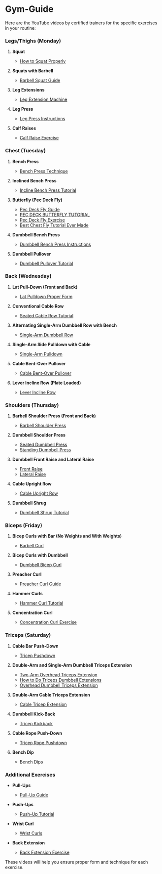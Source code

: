 # Gym-Guide
Here are the YouTube videos by certified trainers for the specific exercises in your routine:

### Legs/Thighs (Monday)
1. **Squat**
   - [How to Squat Properly](https://www.youtube.com/watch?v=Dy28eq2PjcM)

2. **Squats with Barbell**
   - [Barbell Squat Guide](https://www.youtube.com/watch?v=ultWZbUMPL8)

3. **Leg Extensions**
   - [Leg Extension Machine](https://www.youtube.com/watch?v=YyvSfVjQeL0)

4. **Leg Press**
   - [Leg Press Instructions](https://www.youtube.com/watch?v=IZxyjW7MPJQ)

5. **Calf Raises**
   - [Calf Raise Exercise](https://www.youtube.com/watch?v=-M4-G8p8fmc)

### Chest (Tuesday)
1. **Bench Press**
   - [Bench Press Technique](https://www.youtube.com/watch?v=rT7DgCr-3pg)

2. **Inclined Bench Press**
   - [Incline Bench Press Tutorial](https://www.youtube.com/watch?v=SrqOu55lrYU)

3. **Butterfly (Pec Deck Fly)**
   - [Pec Deck Fly Guide](https://www.youtube.com/watch?v=Qr7dstCeYtw)
   - [PEC DECK BUTTERFLY TUTORIAL](https://www.youtube.com/watch?v=W1YytWnvBKE)
   - [Pec Deck Fly Exercise](https://www.youtube.com/watch?v=ALnGJAOTgIs)
   - [Best Chest Fly Tutorial Ever Made](https://www.youtube.com/shorts/g3T7LsEeDWQ)

4. **Dumbbell Bench Press**
   - [Dumbbell Bench Press Instructions](https://www.youtube.com/watch?v=VmB1G1K7v94)

5. **Dumbbell Pullover**
   - [Dumbbell Pullover Tutorial](https://www.youtube.com/watch?v=FK4rHfWKEac)

### Back (Wednesday)
1. **Lat Pull-Down (Front and Back)**
   - [Lat Pulldown Proper Form](https://www.youtube.com/watch?v=CAwf7n6Luuc)

2. **Conventional Cable Row**
   - [Seated Cable Row Tutorial](https://www.youtube.com/watch?v=GZbfZ033f74)

3. **Alternating Single-Arm Dumbbell Row with Bench**
   - [Single-Arm Dumbbell Row](https://www.youtube.com/watch?v=pYcpY20QaE8)

4. **Single-Arm Side Pulldown with Cable**
   - [Single-Arm Pulldown](https://www.youtube.com/watch?v=1jN6qeXdvWA)

5. **Cable Bent-Over Pullover**
   - [Cable Bent-Over Pullover](https://www.youtube.com/watch?v=u3froOP8W24)

6. **Lever Incline Row (Plate Loaded)**
   - [Lever Incline Row](https://www.youtube.com/watch?v=edfjh83Mhw4)

### Shoulders (Thursday)
1. **Barbell Shoulder Press (Front and Back)**
   - [Barbell Shoulder Press](https://www.youtube.com/watch?v=fLiqNpaCjg4)

2. **Dumbbell Shoulder Press**
   - [Seated Dumbbell Press](https://www.youtube.com/watch?v=qEwKCR5JCog)
   - [Standing Dumbbell Press](https://www.youtube.com/watch?v=B-aVuyhvLHU)

3. **Dumbbell Front Raise and Lateral Raise**
   - [Front Raise](https://www.youtube.com/watch?v=-t7fuZ0KhDA)
   - [Lateral Raise](https://www.youtube.com/watch?v=3VcKaXpzqRo)

4. **Cable Upright Row**
   - [Cable Upright Row](https://www.youtube.com/watch?v=8S7P6OrT9TA)

5. **Dumbbell Shrug**
   - [Dumbbell Shrug Tutorial](https://www.youtube.com/watch?v=8lP_eJvClSA)

### Biceps (Friday)
1. **Bicep Curls with Bar (No Weights and With Weights)**
   - [Barbell Curl](https://www.youtube.com/watch?v=kwG2ipFRgfo)

2. **Bicep Curls with Dumbbell**
   - [Dumbbell Bicep Curl](https://www.youtube.com/watch?v=sAq_ocpRh_I)

3. **Preacher Curl**
   - [Preacher Curl Guide](https://www.youtube.com/watch?v=F33L5PuiCH8)

4. **Hammer Curls**
   - [Hammer Curl Tutorial](https://www.youtube.com/watch?v=zC3nLlEvin4)

5. **Concentration Curl**
   - [Concentration Curl Exercise](https://www.youtube.com/watch?v=Jvj2wV0vOYU)

### Triceps (Saturday)
1. **Cable Bar Push-Down**
   - [Tricep Pushdown](https://www.youtube.com/watch?v=2-LAMcpzODU)

2. **Double-Arm and Single-Arm Dumbbell Triceps Extension**
   - [Two-Arm Overhead Triceps Extension](https://www.youtube.com/watch?v=IJ6J7EKprsc)
   - [How to Do Triceps Dumbbell Extensions](https://www.youtube.com/watch?v=nRiJVZDpdL0)
   - [Overhead Dumbbell Triceps Extension](https://www.youtube.com/watch?v=m4ujXuSuQ0I)

3. **Double-Arm Cable Triceps Extension**
   - [Cable Tricep Extension](https://www.youtube.com/watch?v=jB3xglJ02lI)

4. **Dumbbell Kick-Back**
   - [Tricep Kickback](https://www.youtube.com/watch?v=NH9jlDZw2dY)

5. **Cable Rope Push-Down**
   - [Tricep Rope Pushdown](https://www.youtube.com/watch?v=vB5OHsJ3EME)

6. **Bench Dip**
   - [Bench Dips](https://www.youtube.com/watch?v=6kALZikXxLc)

### Additional Exercises
- **Pull-Ups**
  - [Pull-Up Guide](https://www.youtube.com/watch?v=eGo4IYlbE5g)

- **Push-Ups**
  - [Push-Up Tutorial](https://www.youtube.com/watch?v=_l3ySVKYVJ8)

- **Wrist Curl**
  - [Wrist Curls](https://www.youtube.com/watch?v=gplmbxLX3XU)

- **Back Extension**
  - [Back Extension Exercise](https://www.youtube.com/watch?v=ph3pddpKzzw)

These videos will help you ensure proper form and technique for each exercise.
